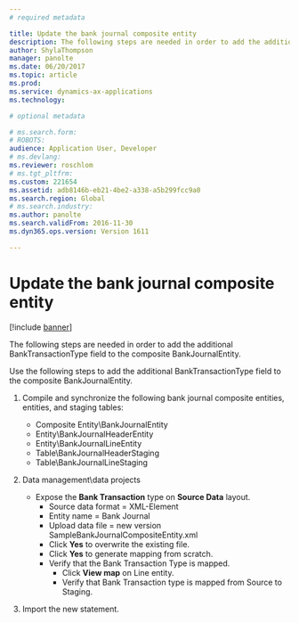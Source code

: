 ```yaml
---
# required metadata

title: Update the bank journal composite entity
description: The following steps are needed in order to add the additional BankTransactionType field to the composite BankJournalEntity.
author: ShylaThompson
manager: panolte
ms.date: 06/20/2017
ms.topic: article
ms.prod: 
ms.service: dynamics-ax-applications
ms.technology: 

# optional metadata

# ms.search.form: 
# ROBOTS: 
audience: Application User, Developer
# ms.devlang: 
ms.reviewer: roschlom
# ms.tgt_pltfrm: 
ms.custom: 221654
ms.assetid: adb8146b-eb21-4be2-a338-a5b299fcc9a0
ms.search.region: Global
# ms.search.industry: 
ms.author: panolte
ms.search.validFrom: 2016-11-30
ms.dyn365.ops.version: Version 1611

---
```


# Update the bank journal composite entity

[!include [banner](../includes/banner.md)]

The following steps are needed in order to add the additional BankTransactionType field to the composite BankJournalEntity.

Use the following steps to add the additional BankTransactionType field to the composite BankJournalEntity.

1.  Compile and synchronize the following bank journal composite entities, entities, and staging tables:
    -   Composite Entity\\BankJournalEntity
    -   Entity\\BankJournalHeaderEntity
    -   Entity\\BankJournalLineEntity
    -   Table\\BankJournalHeaderStaging
    -   Table\\BankJournalLineStaging

2.  Data management\\data projects
    -   Expose the **Bank Transaction** type on **Source Data** layout.
        -   Source data format = XML-Element
        -   Entity name = Bank Journal
        -   Upload data file = new version SampleBankJournalCompositeEntity.xml
        -   Click **Yes** to overwrite the existing file.
        -   Click **Yes** to generate mapping from scratch.
        -   Verify that the Bank Transaction Type is mapped.
            -   Click **View map** on Line entity.
            -   Verify that Bank Transaction type is mapped from Source to Staging.

3.  Import the new statement.




